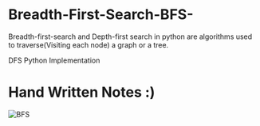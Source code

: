 # Breadth-First-Search-BFS-
Breadth-first-search and Depth-first search in python are algorithms used to traverse(Visiting each node) a graph or a tree.

DFS Python Implementation

# Hand Written Notes :)

![BFS](https://user-images.githubusercontent.com/78261707/181995758-10b47e0c-0692-43fb-92c2-ddb11ba279ed.jpg)
